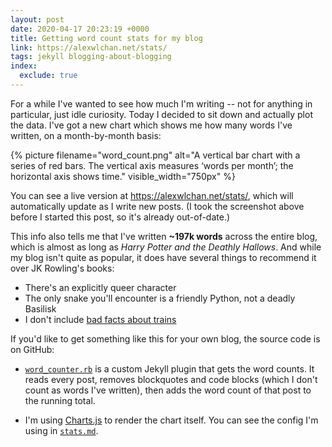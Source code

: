 ```yaml
---
layout: post
date: 2020-04-17 20:23:19 +0000
title: Getting word count stats for my blog
link: https://alexwlchan.net/stats/
tags: jekyll blogging-about-blogging
index:
  exclude: true
---
```


For a while I've wanted to see how much I'm writing -- not for anything in particular, just idle curiosity.
Today I decided to sit down and actually plot the data.
I've got a new chart which shows me how many words I've written, on a month-by-month basis:

{%
  picture
  filename="word_count.png"
  alt="A vertical bar chart with a series of red bars. The vertical axis measures ‘words per month’; the horizontal axis shows time."
  visible_width="750px"
%}

You can see a live version at <https://alexwlchan.net/stats/>, which will automatically update as I write new posts.
(I took the screenshot above before I started this post, so it's already out-of-date.)

This info also tells me that I've written **~197k words** across the entire blog, which is almost as long as *Harry Potter and the Deathly Hallows*.
And while my blog isn't quite as popular, it does have several things to recommend it over JK Rowling's books:

*   There's an explicitly queer character
*   The only snake you'll encounter is a friendly Python, not a deadly Basilisk
*   I don't include [bad facts about trains](https://scifi.stackexchange.com/q/68001/3567)

If you'd like to get something like this for your own blog, the source code is on GitHub:

-   [`word_counter.rb`](https://github.com/alexwlchan/alexwlchan.net/blob/live/src/_plugins/word_counter.rb) is a custom Jekyll plugin that gets the word counts.
    It reads every post, removes blockquotes and code blocks (which I don't count as words I've written), then adds the word count of that post to the running total.

-   I'm using [Charts.js](https://www.chartjs.org/) to render the chart itself.
    You can see the config I'm using in [`stats.md`](https://raw.githubusercontent.com/alexwlchan/alexwlchan.net/live/src/stats.md).
